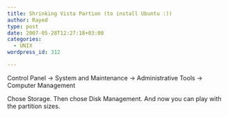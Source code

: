 ```yaml
---
title: Shrinking Vista Partion (to install Ubuntu :))
author: Rayed
type: post
date: 2007-05-28T12:27:18+03:00
categories:
  - UNIX
wordpress_id: 312

---
```

<p>Control Panel -> System and Maintenance -> Administrative Tools -> Computer Management</p>
<p>Chose Storage. Then chose Disk Management. And now you can play with the partition sizes.</p>
